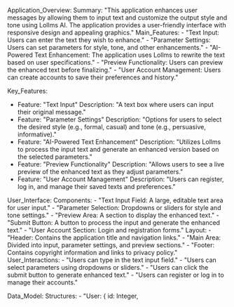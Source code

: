 Application_Overview:
  Summary: "This application enhances user messages by allowing them to input text and customize the output style and tone using Lollms AI. The application provides a user-friendly interface with responsive design and appealing graphics."
  Main_Features:
    - "Text Input: Users can enter the text they wish to enhance."
    - "Parameter Settings: Users can set parameters for style, tone, and other enhancements."
    - "AI-Powered Text Enhancement: The application uses Lollms to rewrite the text based on user specifications."
    - "Preview Functionality: Users can preview the enhanced text before finalizing."
    - "User Account Management: Users can create accounts to save their preferences and history."

Key_Features:
  - Feature: "Text Input"
    Description: "A text box where users can input their original message."
  - Feature: "Parameter Settings"
    Description: "Options for users to select the desired style (e.g., formal, casual) and tone (e.g., persuasive, informative)."
  - Feature: "AI-Powered Text Enhancement"
    Description: "Utilizes Lollms to process the input text and generate an enhanced version based on the selected parameters."
  - Feature: "Preview Functionality"
    Description: "Allows users to see a live preview of the enhanced text as they adjust parameters."
  - Feature: "User Account Management"
    Description: "Users can register, log in, and manage their saved texts and preferences."

User_Interface:
  Components:
    - "Text Input Field: A large, editable text area for user input."
    - "Parameter Selection: Dropdowns or sliders for style and tone settings."
    - "Preview Area: A section to display the enhanced text."
    - "Submit Button: A button to process the input and generate the enhanced text."
    - "User Account Section: Login and registration forms."
  Layout:
    - "Header: Contains the application title and navigation links."
    - "Main Area: Divided into input, parameter settings, and preview sections."
    - "Footer: Contains copyright information and links to privacy policy."
  User_Interactions:
    - "Users can type in the text input field."
    - "Users can select parameters using dropdowns or sliders."
    - "Users can click the submit button to generate enhanced text."
    - "Users can register or log in to manage their accounts."

Data_Model:
  Structures:
    - "User: { id: Integer,